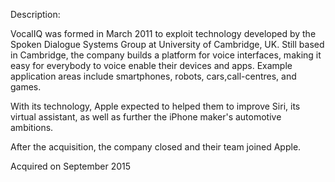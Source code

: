 Description:

VocalIQ was formed in March 2011 to exploit technology developed by the Spoken Dialogue Systems Group at University of Cambridge, UK. Still based in Cambridge, the company builds a platform for voice interfaces, making it easy for everybody to voice enable their devices and apps. Example application areas include smartphones, robots, cars,call-centres, and games.

With its technology, Apple expected to helped them to improve Siri, its virtual assistant, as well as further the iPhone maker's automotive ambitions.

After the acquisition, the company closed and their team joined Apple.

Acquired on September 2015